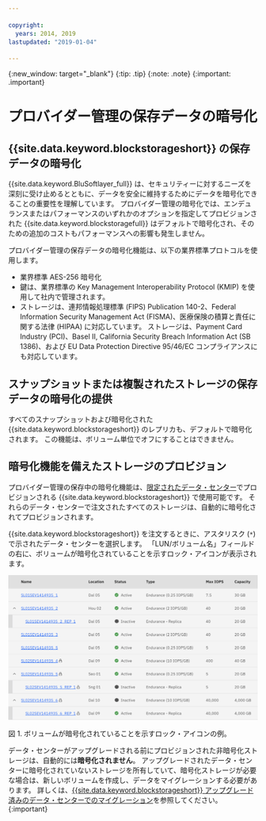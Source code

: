```yaml
---

copyright:
  years: 2014, 2019
lastupdated: "2019-01-04"

---
```

{:new_window: target="_blank"}
{:tip: .tip}
{:note: .note}
{:important: .important}

# プロバイダー管理の保存データの暗号化

## {{site.data.keyword.blockstorageshort}} の保存データの暗号化

{{site.data.keyword.BluSoftlayer_full}} は、セキュリティーに対するニーズを深刻に受け止めるとともに、データを安全に維持するためにデータを暗号化できることの重要性を理解しています。 プロバイダー管理の暗号化では、エンデュランスまたはパフォーマンスのいずれかのオプションを指定してプロビジョンされた {{site.data.keyword.blockstoragefull}} はデフォルトで暗号化され、そのための追加のコストもパフォーマンスへの影響も発生しません。

プロバイダー管理の保存データの暗号化機能は、以下の業界標準プロトコルを使用します。

* 業界標準 AES-256 暗号化
* 鍵は、業界標準の Key Management Interoperability Protocol (KMIP) を使用して社内で管理されます。
* ストレージは、連邦情報処理標準 (FIPS) Publication 140-2、Federal Information Security Management Act (FISMA)、医療保険の積算と責任に関する法律 (HIPAA) に対応しています。 ストレージは、Payment Card Industry (PCI)、Basel II, California Security Breach Information Act (SB 1386)、および EU Data Protection Directive 95/46/EC コンプライアンスにも対応しています。

## スナップショットまたは複製されたストレージの保存データの暗号化の提供  

すべてのスナップショットおよび暗号化された {{site.data.keyword.blockstorageshort}} のレプリカも、デフォルトで暗号化されます。 この機能は、ボリューム単位でオフにすることはできません。

## 暗号化機能を備えたストレージのプロビジョン

プロバイダー管理の保存中の暗号化機能は、[限定されたデータ・センター](new-ibm-block-and-file-storage-location-and-features.html)でプロビジョンされる {{site.data.keyword.blockstorageshort}} で使用可能です。 それらのデータ・センターで注文されたすべてのストレージは、自動的に暗号化されてプロビジョンされます。

{{site.data.keyword.blockstorageshort}} を注文するときに、アスタリスク (`*`) で示されたデータ・センターを選択します。 「LUN/ボリューム名」フィールドの右に、ボリュームが暗号化されていることを示すロック・アイコンが表示されます。

![LUN が暗号化されていることを示すロック・アイコン](/images/encryptedstorage.png)
<caption>図 1. ボリュームが暗号化されていることを示すロック・アイコンの例。</caption>



データ・センターがアップグレードされる前にプロビジョンされた非暗号化ストレージは、自動的には**暗号化されません**。 アップグレードされたデータ・センターに暗号化されていないストレージを所有していて、暗号化ストレージが必要な場合は、新しいボリュームを作成し、データをマイグレーションする必要があります。 詳しくは、[{{site.data.keyword.blockstorageshort}} アップグレード済みのデータ・センターでのマイグレーション](migrate-block-storage-encrypted-block-storage.html)を参照してください。
{:important}
